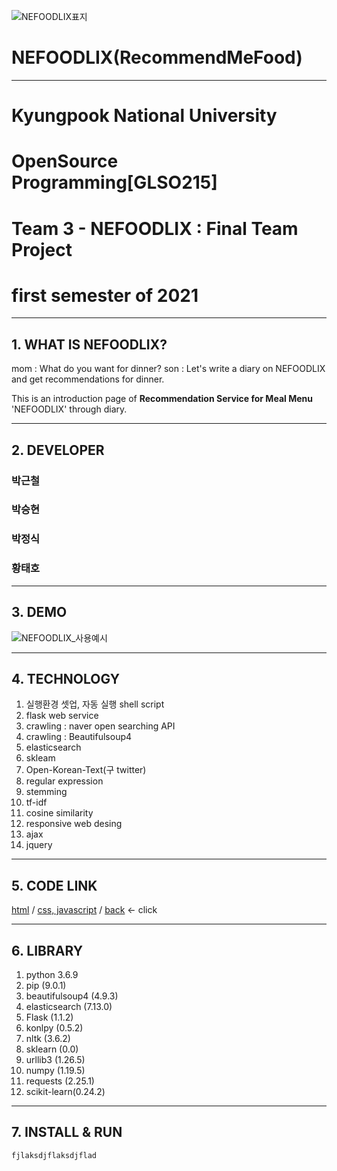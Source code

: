 ![NEFOODLIX표지](https://user-images.githubusercontent.com/69391959/122765639-abfbaa80-d2db-11eb-95b7-434010c0ff51.png)
# NEFOODLIX(RecommendMeFood)

------------
# Kyungpook National University
# OpenSource Programming[GLSO215]
# Team 3 - NEFOODLIX : Final Team Project
# first semester of 2021

------------
## 1. WHAT IS NEFOODLIX?
mom : What do you want for dinner?
son : Let's write a diary on NEFOODLIX and get recommendations for dinner.

This is an introduction page of **Recommendation Service for Meal Menu** 'NEFOODLIX' through diary.

------------
## 2. DEVELOPER
### 박근철
### 박승현
### 박정식
### 황태호

------------
## 3. DEMO
![NEFOODLIX_사용예시](https://user-images.githubusercontent.com/69391959/122770378-58d82680-d2e0-11eb-89dd-ff4246ab117b.gif)

------------
## 4. TECHNOLOGY
1. 실행환경 셋업, 자동 실행 shell script
2. flask web service
3. crawling : naver open searching API
4. crawling : Beautifulsoup4
5. elasticsearch
6. skleam
7. Open-Korean-Text(구 twitter)
8. regular expression
9. stemming
10. tf-idf
11. cosine similarity
12. responsive web desing
13. ajax
14. jquery

------------
## 5. CODE LINK
[html](https://github.com/ThisIsHwang/RecommendMeFood/tree/master/templates)
 / [css, javascript](https://github.com/ThisIsHwang/RecommendMeFood/tree/master/static/assets)
 / [back](https://github.com/ThisIsHwang/RecommendMeFood)
<- click

------------
## 6. LIBRARY
1. python 3.6.9 
2. pip (9.0.1)
3. beautifulsoup4 (4.9.3)
4. elasticsearch (7.13.0)
5. Flask (1.1.2)
6. konlpy (0.5.2)
7. nltk (3.6.2)
8. sklearn (0.0)
9. urllib3 (1.26.5)
10. numpy (1.19.5)
11. requests (2.25.1)
12. scikit-learn(0.24.2)

------------
## 7. INSTALL & RUN
```bash
fjlaksdjflaksdjflad
```
